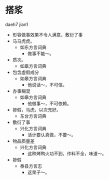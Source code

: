 











# 搭浆
daeh7 jian1
+ 形容做事效果不令人满意，敷衍了事
+ 马马虎虎。
  * 如东方言词典
    - 做事不能～。
+ 质次。
  * 如皋方言词典
+ 包含虚假成分
  * 如皋方言词典
    - 他说话～，不可信。
+ 办事糊混
  * 如皋方言词典
    - 他做事～，不可依赖。
+ 掺假，马虎，以次充好。
  * 东台方言词典
+ 敷衍了事
  * 兴化方言词典
    - 活计要认真做，不要～。
+ 物品质量差
  * 兴化方言词典
    - 这种烤鸭火功不到，作料不全，味道～。
+ 掺假
  * 泰县方言志
    - 这杲子～。
